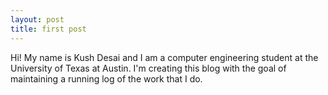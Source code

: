 ```yaml
---
layout: post
title: first post
---
```


Hi! My name is Kush Desai and I am a computer engineering student at the University of Texas at Austin. I'm creating this blog with the goal of maintaining a running log of the work that I do. 

<!-- ![_config.yml]({{ site.baseurl }}/images/config.png) -->
